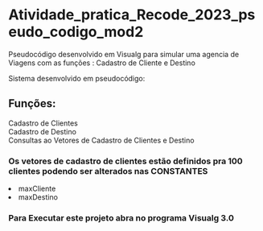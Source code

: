 # Atividade_pratica_Recode_2023_pseudo_codigo_mod2
Pseudocódigo desenvolvido em Visualg para simular uma agencia de Viagens com as funções : Cadastro de Cliente e Destino


Sistema desenvolvido em pseudocódigo:<br>
## Funções:
  Cadastro de Clientes <br>
  Cadastro de Destino <br>
  Consultas ao Vetores de Cadastro de Clientes e Destino <br>

  ### Os vetores de cadastro de clientes estão definidos pra 100 clientes podendo ser alterados nas CONSTANTES <br>
  <li>maxCliente</li>
  <li>maxDestino</li>

  ### Para Executar este projeto abra no programa Visualg 3.0
